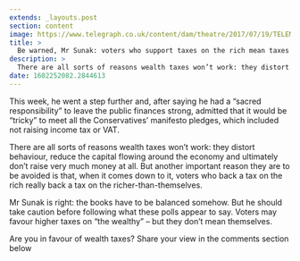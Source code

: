```yaml
--- 
extends: _layouts.post 
section: content 
image: https://www.telegraph.co.uk/content/dam/theatre/2017/07/19/TELEMMGLPICT000134697906_trans_NvBQzQNjv4BqAhvxvCjTl6_DbQtlRl4EUfGWqT3-1qC8G2COeBwrXaY.jpeg?impolicy=logo-overlay 
title: > 
  Be warned, Mr Sunak: voters who support taxes on the rich mean taxes on the richer-than-themselves 
description: > 
  There are all sorts of reasons wealth taxes won’t work: they distort behaviour, reduce the capital flowing around the economy and ultimately don’t raise very much money at all.But another important reason they are to be avoided is that, when it comes down to it, voters who back a tax on the rich really back a tax on the richer-than-themselves.Mr Sunak is right: the books have to be balanced somehow.Voters may favour higher taxes on “the wealthy” – but they don’t mean themselves.Are you in favour of wealth taxes? 
date: 1602252082.2844613 
--- 
```

This week, he went a step further and, after saying he had a “sacred responsibility” to leave the public finances strong, admitted that it would be “tricky” to meet all the Conservatives’ manifesto pledges, which included not raising income tax or VAT.

There are all sorts of reasons wealth taxes won’t work: they distort behaviour, reduce the capital flowing around the economy and ultimately don’t raise very much money at all. But another important reason they are to be avoided is that, when it comes down to it, voters who back a tax on the rich really back a tax on the richer-than-themselves.

Mr Sunak is right: the books have to be balanced somehow. But he should take caution before following what these polls appear to say. Voters may favour higher taxes on “the wealthy” – but they don’t mean themselves.

Are you in favour of wealth taxes? Share your view in the comments section below